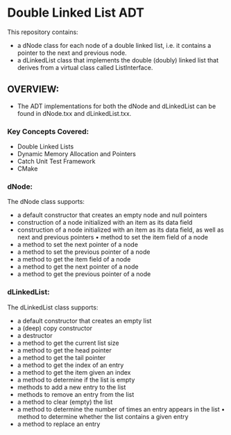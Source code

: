 # Double Linked List ADT

This repository contains:

- a dNode class for each node of a double linked list, i.e. it contains a pointer to the next and previous node.
- a dLinkedList class that implements the double (doubly) linked list that derives from a virtual class called ListInterface.

## OVERVIEW:

- The ADT implementations for both the dNode and dLinkedList can be found in dNode.txx and dLinkedList.txx.

### Key Concepts Covered:

- Double Linked Lists
- Dynamic Memory Allocation and Pointers
- Catch Unit Test Framework
- CMake

### dNode:

The dNode class supports:

- a default constructor that creates an empty node and null pointers
- construction of a node initialized with an item as its data field
- construction of a node initialized with an item as its data field, as well as next and previous pointers • method to set the item field of a node
- a method to set the next pointer of a node
- a method to set the previous pointer of a node
- a method to get the item field of a node
- a method to get the next pointer of a node
- a method to get the previous pointer of a node

### dLinkedList:

The dLinkedList class supports:

- a default constructor that creates an empty list
- a (deep) copy constructor
- a destructor
- a method to get the current list size
- a method to get the head pointer
- a method to get the tail pointer
- a method to get the index of an entry
- a method to get the item given an index
- a method to determine if the list is empty
- methods to add a new entry to the list
- methods to remove an entry from the list
- a method to clear (empty) the list
- a method to determine the number of times an entry appears in the list • method to determine whether the list contains a given entry
- a method to replace an entry


